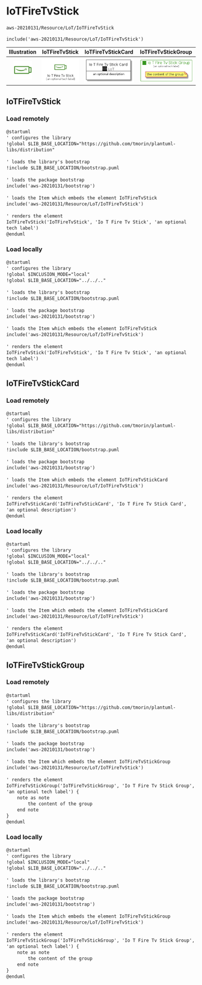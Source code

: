 # IoTFireTvStick


```text
aws-20210131/Resource/LoT/IoTFireTvStick
```

```text
include('aws-20210131/Resource/LoT/IoTFireTvStick')
```



| Illustration | IoTFireTvStick | IoTFireTvStickCard | IoTFireTvStickGroup |
| :---: | :---: | :---: | :---: |
| ![illustration for Illustration](../../../aws-20210131/Resource/LoT/IoTFireTvStick.png) | ![illustration for IoTFireTvStick](../../../aws-20210131/Resource/LoT/IoTFireTvStick.Local.png) | ![illustration for IoTFireTvStickCard](../../../aws-20210131/Resource/LoT/IoTFireTvStickCard.Local.png) | ![illustration for IoTFireTvStickGroup](../../../aws-20210131/Resource/LoT/IoTFireTvStickGroup.Local.png) |




## IoTFireTvStick

### Load remotely
```plantuml
@startuml
' configures the library
!global $LIB_BASE_LOCATION="https://github.com/tmorin/plantuml-libs/distribution"

' loads the library's bootstrap
!include $LIB_BASE_LOCATION/bootstrap.puml

' loads the package bootstrap
include('aws-20210131/bootstrap')

' loads the Item which embeds the element IoTFireTvStick
include('aws-20210131/Resource/LoT/IoTFireTvStick')

' renders the element
IoTFireTvStick('IoTFireTvStick', 'Io T Fire Tv Stick', 'an optional tech label')
@enduml
```

### Load locally
```plantuml
@startuml
' configures the library
!global $INCLUSION_MODE="local"
!global $LIB_BASE_LOCATION="../../.."

' loads the library's bootstrap
!include $LIB_BASE_LOCATION/bootstrap.puml

' loads the package bootstrap
include('aws-20210131/bootstrap')

' loads the Item which embeds the element IoTFireTvStick
include('aws-20210131/Resource/LoT/IoTFireTvStick')

' renders the element
IoTFireTvStick('IoTFireTvStick', 'Io T Fire Tv Stick', 'an optional tech label')
@enduml
```

## IoTFireTvStickCard

### Load remotely
```plantuml
@startuml
' configures the library
!global $LIB_BASE_LOCATION="https://github.com/tmorin/plantuml-libs/distribution"

' loads the library's bootstrap
!include $LIB_BASE_LOCATION/bootstrap.puml

' loads the package bootstrap
include('aws-20210131/bootstrap')

' loads the Item which embeds the element IoTFireTvStickCard
include('aws-20210131/Resource/LoT/IoTFireTvStick')

' renders the element
IoTFireTvStickCard('IoTFireTvStickCard', 'Io T Fire Tv Stick Card', 'an optional description')
@enduml
```

### Load locally
```plantuml
@startuml
' configures the library
!global $INCLUSION_MODE="local"
!global $LIB_BASE_LOCATION="../../.."

' loads the library's bootstrap
!include $LIB_BASE_LOCATION/bootstrap.puml

' loads the package bootstrap
include('aws-20210131/bootstrap')

' loads the Item which embeds the element IoTFireTvStickCard
include('aws-20210131/Resource/LoT/IoTFireTvStick')

' renders the element
IoTFireTvStickCard('IoTFireTvStickCard', 'Io T Fire Tv Stick Card', 'an optional description')
@enduml
```

## IoTFireTvStickGroup

### Load remotely
```plantuml
@startuml
' configures the library
!global $LIB_BASE_LOCATION="https://github.com/tmorin/plantuml-libs/distribution"

' loads the library's bootstrap
!include $LIB_BASE_LOCATION/bootstrap.puml

' loads the package bootstrap
include('aws-20210131/bootstrap')

' loads the Item which embeds the element IoTFireTvStickGroup
include('aws-20210131/Resource/LoT/IoTFireTvStick')

' renders the element
IoTFireTvStickGroup('IoTFireTvStickGroup', 'Io T Fire Tv Stick Group', 'an optional tech label') {
    note as note
        the content of the group
    end note
}
@enduml
```

### Load locally
```plantuml
@startuml
' configures the library
!global $INCLUSION_MODE="local"
!global $LIB_BASE_LOCATION="../../.."

' loads the library's bootstrap
!include $LIB_BASE_LOCATION/bootstrap.puml

' loads the package bootstrap
include('aws-20210131/bootstrap')

' loads the Item which embeds the element IoTFireTvStickGroup
include('aws-20210131/Resource/LoT/IoTFireTvStick')

' renders the element
IoTFireTvStickGroup('IoTFireTvStickGroup', 'Io T Fire Tv Stick Group', 'an optional tech label') {
    note as note
        the content of the group
    end note
}
@enduml
```


